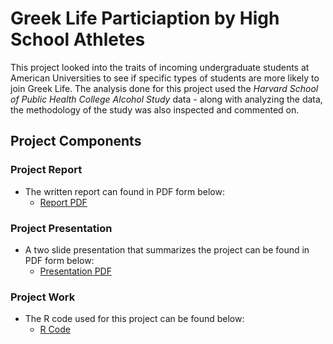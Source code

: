 # Greek Life Particiaption by High School Athletes 

This project looked into the traits of incoming undergraduate students at American Universities to see if specific types of students are more likely to join Greek Life. The analysis done for this project used the *Harvard School of Public Health College Alcohol Study* data - along with analyzing the data, the methodology of the study was also inspected and commented on. 

## Project Components

### Project Report

* The written report can found in PDF form below:
    * [Report PDF](https://github.com/sleiss5/OSU_Projects/blob/main/Greek%20Life%20Participation%20by%20Athletes/Greek%20Life%20Participation%20by%20Athletes%20-%20Shannon%20Leiss.pdf)

### Project Presentation 

* A two slide presentation that summarizes the project can be found in PDF form below:
    * [Presentation PDF](https://github.com/sleiss5/OSU_Projects/blob/main/Greek%20Life%20Participation%20by%20Athletes/Greek%20Life%20Presentation.pdf)

### Project Work 

* The R code used for this project can be found below:
    * [R Code](https://github.com/sleiss5/OSU_Projects/blob/main/Greek%20Life%20Participation%20by%20Athletes/Greek%20Life%20Code.R)
